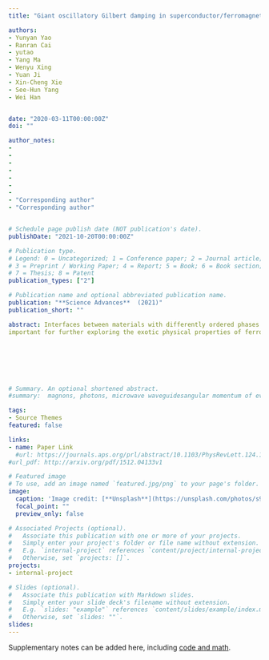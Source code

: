 ```yaml
---
title: "Giant oscillatory Gilbert damping in superconductor/ferromagnet/superconductor junctions"

authors:
- Yunyan Yao
- Ranran Cai
- yutao
- Yang Ma 
- Wenyu Xing
- Yuan Ji
- Xin-Cheng Xie
- See-Hun Yang
- Wei Han


date: "2020-03-11T00:00:00Z"
doi: ""

author_notes:
- 
-
-
-
-
-
-
- "Corresponding author"
- "Corresponding author"


# Schedule page publish date (NOT publication's date).
publishDate: "2021-10-20T00:00:00Z"

# Publication type.
# Legend: 0 = Uncategorized; 1 = Conference paper; 2 = Journal article;
# 3 = Preprint / Working Paper; 4 = Report; 5 = Book; 6 = Book section;
# 7 = Thesis; 8 = Patent
publication_types: ["2"]

# Publication name and optional abbreviated publication name.
publication: "**Science Advances**  (2021)"
publication_short: ""

abstract: Interfaces between materials with differently ordered phases present unique opportunities for exotic physical properties, especially the interplay between ferromagnetism and superconductivity in the ferromagnet/superconductor heterostructures. The investigation of zero- and π-junctions has been of particular interest for both fundamental physical science and emerging technologies. Here, we report the experimental observation of giant oscillatory Gilbert damping in the superconducting Nb/NiFe/Nb junctions with respect to the NiFe thickness. This observation suggests an unconventional spin pumping and relaxation via zero-energy Andreev bound states that exist only in the Nb/NiFe/Nb pi-junctions, but not in the Nb/NiFe/Nb zero-junctions. Our findings could be
important for further exploring the exotic physical properties of ferromagnet/superconductor heterostructures, and potential applications of ferromagnet pi-junctions in quantum computing, such as half quantum flux qubits.







# Summary. An optional shortened abstract.
#summary:  magnons, photons, microwave waveguidesangular momentum of evanescent field, noncontact pumping of electron spin, evanescent stray fields.

tags:
- Source Themes
featured: false

links:
- name: Paper Link
  #url: https://journals.aps.org/prl/abstract/10.1103/PhysRevLett.124.107202
#url_pdf: http://arxiv.org/pdf/1512.04133v1

# Featured image
# To use, add an image named `featured.jpg/png` to your page's folder. 
image:
  caption: 'Image credit: [**Unsplash**](https://unsplash.com/photos/s9CC2SKySJM)'
  focal_point: ""
  preview_only: false

# Associated Projects (optional).
#   Associate this publication with one or more of your projects.
#   Simply enter your project's folder or file name without extension.
#   E.g. `internal-project` references `content/project/internal-project/index.md`.
#   Otherwise, set `projects: []`.
projects:
- internal-project

# Slides (optional).
#   Associate this publication with Markdown slides.
#   Simply enter your slide deck's filename without extension.
#   E.g. `slides: "example"` references `content/slides/example/index.md`.
#   Otherwise, set `slides: ""`.
slides:
---
```


Supplementary notes can be added here, including [code and math](https://sourcethemes.com/academic/docs/writing-markdown-latex/).

